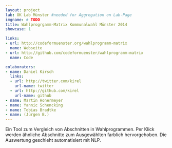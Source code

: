 ```yaml
---
layout: project
lab: OK Lab Münster #needed for Aggregation on Lab-Page
imgname: # TODO
title: Wahlprogrgamm-Matrix Kommunalwahl Münster 2014
showcase: 1

links: 
- url: http://codeformuenster.org/wahlprogramm-matrix
  name: Webseite
- url: http://github.com/codeformuenster/wahlprogramm-matrix
  name: Code

colaborators:
- name: Daniel Kirsch
  links:
  - url: http://twitter.com/kirel
    url-name: twitter
  - url: http://github.com/kirel
    url-name: github
- name: Martin Honermeyer
- name: Yannic Schencking
- name: Tobias Bradtke
- name: (Jürgen B.)
---
```

Ein Tool zum Vergleich von Abschnitten in Wahlprogrammen.
Per Klick werden ähnliche Abschnitte zum Ausgewählten farblich hervorgehoben.
Die Auswertung geschieht automatisiert mit NLP.

